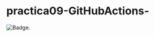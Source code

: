 # practica09-GitHubActions-

![Badge.](https://github.com/alvarogt99/practica09-GitHubActions/actions/workflows/ci-primer-wf.yml/badge.svg)
